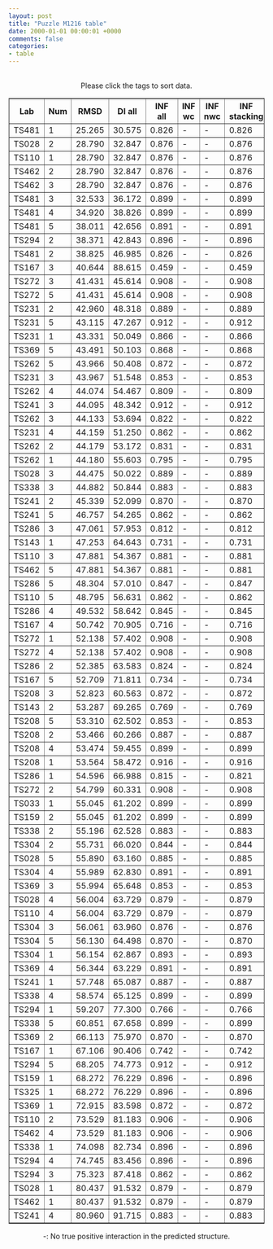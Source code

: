 ```yaml
---
layout: post
title: "Puzzle M1216 table"
date: 2000-01-01 00:00:01 +0000
comments: false
categories: 
- table
---
```


<script src="{{ root_url }}/javascripts/sorttable.js"></script>
<script>
    window.onload = function() {
        (document.getElementsByTagName( 'th' )[1]).click();
    };
</script>
<br/>
<div align="center">
Please click the tags to sort data.<br/>
<table class="sortable" border=1>
  <tr>
    <th>Lab</th>
    <th>Num</th>
    <th>RMSD</th>
    <th>DI all</th>
    <th>INF all</th>
    <th>INF wc</th>
    <th>INF nwc</th>
    <th>INF stacking</th>
    <th>Clash Score</th>
    <th>P-value</th>
    <th>mcq</th>
    <th>TM-score</th>
    <th>best sol.</th>
    <th>Detail</th>
  </tr>
  <tr><td>TS481</td><td>1</td><td>25.265</td><td>30.575</td><td>0.826</td><td>-</td><td>-</td><td>0.826</td><td>10000000000000000159028911097599180468360808563945281389781327557747838772170381060813469985856815104.000</td><td>2.18e-01</td><td>30.61</td><td>0.2470</td><td>1</td><td><a href='/show/index.html?id=M1216_TS481_1'>-></a></td></tr>
<tr><td>TS028</td><td>2</td><td>28.790</td><td>32.847</td><td>0.876</td><td>-</td><td>-</td><td>0.876</td><td>10000000000000000159028911097599180468360808563945281389781327557747838772170381060813469985856815104.000</td><td>8.81e-01</td><td>30.47</td><td>0.2640</td><td>1</td><td><a href='/show/index.html?id=M1216_TS028_2'>-></a></td></tr>
<tr><td>TS110</td><td>1</td><td>28.790</td><td>32.847</td><td>0.876</td><td>-</td><td>-</td><td>0.876</td><td>10000000000000000159028911097599180468360808563945281389781327557747838772170381060813469985856815104.000</td><td>8.81e-01</td><td>30.47</td><td>0.2640</td><td>1</td><td><a href='/show/index.html?id=M1216_TS110_1'>-></a></td></tr>
<tr><td>TS462</td><td>2</td><td>28.790</td><td>32.847</td><td>0.876</td><td>-</td><td>-</td><td>0.876</td><td>10000000000000000159028911097599180468360808563945281389781327557747838772170381060813469985856815104.000</td><td>8.81e-01</td><td>30.47</td><td>0.2640</td><td>1</td><td><a href='/show/index.html?id=M1216_TS462_2'>-></a></td></tr>
<tr><td>TS462</td><td>3</td><td>28.790</td><td>32.847</td><td>0.876</td><td>-</td><td>-</td><td>0.876</td><td>10000000000000000159028911097599180468360808563945281389781327557747838772170381060813469985856815104.000</td><td>8.81e-01</td><td>30.47</td><td>0.2640</td><td>1</td><td><a href='/show/index.html?id=M1216_TS462_3'>-></a></td></tr>
<tr><td>TS481</td><td>3</td><td>32.533</td><td>36.172</td><td>0.899</td><td>-</td><td>-</td><td>0.899</td><td>10000000000000000159028911097599180468360808563945281389781327557747838772170381060813469985856815104.000</td><td>9.99e-01</td><td>32.26</td><td>0.2600</td><td>1</td><td><a href='/show/index.html?id=M1216_TS481_3'>-></a></td></tr>
<tr><td>TS481</td><td>4</td><td>34.920</td><td>38.826</td><td>0.899</td><td>-</td><td>-</td><td>0.899</td><td>10000000000000000159028911097599180468360808563945281389781327557747838772170381060813469985856815104.000</td><td>1.00e+00</td><td>32.26</td><td>0.2600</td><td>1</td><td><a href='/show/index.html?id=M1216_TS481_4'>-></a></td></tr>
<tr><td>TS481</td><td>5</td><td>38.011</td><td>42.656</td><td>0.891</td><td>-</td><td>-</td><td>0.891</td><td>10000000000000000159028911097599180468360808563945281389781327557747838772170381060813469985856815104.000</td><td>1.00e+00</td><td>30.68</td><td>0.2930</td><td>1</td><td><a href='/show/index.html?id=M1216_TS481_5'>-></a></td></tr>
<tr><td>TS294</td><td>2</td><td>38.371</td><td>42.843</td><td>0.896</td><td>-</td><td>-</td><td>0.896</td><td>10000000000000000159028911097599180468360808563945281389781327557747838772170381060813469985856815104.000</td><td>1.00e+00</td><td>30.89</td><td>0.2840</td><td>1</td><td><a href='/show/index.html?id=M1216_TS294_2'>-></a></td></tr>
<tr><td>TS481</td><td>2</td><td>38.825</td><td>46.985</td><td>0.826</td><td>-</td><td>-</td><td>0.826</td><td>10000000000000000159028911097599180468360808563945281389781327557747838772170381060813469985856815104.000</td><td>1.00e+00</td><td>30.61</td><td>0.2470</td><td>1</td><td><a href='/show/index.html?id=M1216_TS481_2'>-></a></td></tr>
<tr><td>TS167</td><td>3</td><td>40.644</td><td>88.615</td><td>0.459</td><td>-</td><td>-</td><td>0.459</td><td>10000000000000000159028911097599180468360808563945281389781327557747838772170381060813469985856815104.000</td><td>1.00e+00</td><td>51.17</td><td>0.1580</td><td>1</td><td><a href='/show/index.html?id=M1216_TS167_3'>-></a></td></tr>
<tr><td>TS272</td><td>3</td><td>41.431</td><td>45.614</td><td>0.908</td><td>-</td><td>-</td><td>0.908</td><td>10000000000000000159028911097599180468360808563945281389781327557747838772170381060813469985856815104.000</td><td>1.00e+00</td><td>31.78</td><td>0.2360</td><td>1</td><td><a href='/show/index.html?id=M1216_TS272_3'>-></a></td></tr>
<tr><td>TS272</td><td>5</td><td>41.431</td><td>45.614</td><td>0.908</td><td>-</td><td>-</td><td>0.908</td><td>10000000000000000159028911097599180468360808563945281389781327557747838772170381060813469985856815104.000</td><td>1.00e+00</td><td>31.78</td><td>0.2360</td><td>1</td><td><a href='/show/index.html?id=M1216_TS272_5'>-></a></td></tr>
<tr><td>TS231</td><td>2</td><td>42.960</td><td>48.318</td><td>0.889</td><td>-</td><td>-</td><td>0.889</td><td>10000000000000000159028911097599180468360808563945281389781327557747838772170381060813469985856815104.000</td><td>1.00e+00</td><td>30.71</td><td>0.2660</td><td>1</td><td><a href='/show/index.html?id=M1216_TS231_2'>-></a></td></tr>
<tr><td>TS231</td><td>5</td><td>43.115</td><td>47.267</td><td>0.912</td><td>-</td><td>-</td><td>0.912</td><td>10000000000000000159028911097599180468360808563945281389781327557747838772170381060813469985856815104.000</td><td>1.00e+00</td><td>29.78</td><td>0.2770</td><td>1</td><td><a href='/show/index.html?id=M1216_TS231_5'>-></a></td></tr>
<tr><td>TS231</td><td>1</td><td>43.331</td><td>50.049</td><td>0.866</td><td>-</td><td>-</td><td>0.866</td><td>10000000000000000159028911097599180468360808563945281389781327557747838772170381060813469985856815104.000</td><td>1.00e+00</td><td>30.54</td><td>0.2800</td><td>1</td><td><a href='/show/index.html?id=M1216_TS231_1'>-></a></td></tr>
<tr><td>TS369</td><td>5</td><td>43.491</td><td>50.103</td><td>0.868</td><td>-</td><td>-</td><td>0.868</td><td>10000000000000000159028911097599180468360808563945281389781327557747838772170381060813469985856815104.000</td><td>1.00e+00</td><td>30.25</td><td>0.2620</td><td>1</td><td><a href='/show/index.html?id=M1216_TS369_5'>-></a></td></tr>
<tr><td>TS262</td><td>5</td><td>43.966</td><td>50.408</td><td>0.872</td><td>-</td><td>-</td><td>0.872</td><td>10000000000000000159028911097599180468360808563945281389781327557747838772170381060813469985856815104.000</td><td>1.00e+00</td><td>34.53</td><td>0.2620</td><td>1</td><td><a href='/show/index.html?id=M1216_TS262_5'>-></a></td></tr>
<tr><td>TS231</td><td>3</td><td>43.967</td><td>51.548</td><td>0.853</td><td>-</td><td>-</td><td>0.853</td><td>10000000000000000159028911097599180468360808563945281389781327557747838772170381060813469985856815104.000</td><td>1.00e+00</td><td>30.67</td><td>0.3220</td><td>1</td><td><a href='/show/index.html?id=M1216_TS231_3'>-></a></td></tr>
<tr><td>TS262</td><td>4</td><td>44.074</td><td>54.467</td><td>0.809</td><td>-</td><td>-</td><td>0.809</td><td>10000000000000000159028911097599180468360808563945281389781327557747838772170381060813469985856815104.000</td><td>1.00e+00</td><td>33.17</td><td>0.2130</td><td>1</td><td><a href='/show/index.html?id=M1216_TS262_4'>-></a></td></tr>
<tr><td>TS241</td><td>3</td><td>44.095</td><td>48.342</td><td>0.912</td><td>-</td><td>-</td><td>0.912</td><td>10000000000000000159028911097599180468360808563945281389781327557747838772170381060813469985856815104.000</td><td>1.00e+00</td><td>31.21</td><td>0.3060</td><td>1</td><td><a href='/show/index.html?id=M1216_TS241_3'>-></a></td></tr>
<tr><td>TS262</td><td>3</td><td>44.133</td><td>53.694</td><td>0.822</td><td>-</td><td>-</td><td>0.822</td><td>10000000000000000159028911097599180468360808563945281389781327557747838772170381060813469985856815104.000</td><td>1.00e+00</td><td>32.79</td><td>0.2100</td><td>1</td><td><a href='/show/index.html?id=M1216_TS262_3'>-></a></td></tr>
<tr><td>TS231</td><td>4</td><td>44.159</td><td>51.250</td><td>0.862</td><td>-</td><td>-</td><td>0.862</td><td>10000000000000000159028911097599180468360808563945281389781327557747838772170381060813469985856815104.000</td><td>1.00e+00</td><td>30.39</td><td>0.2560</td><td>1</td><td><a href='/show/index.html?id=M1216_TS231_4'>-></a></td></tr>
<tr><td>TS262</td><td>2</td><td>44.179</td><td>53.172</td><td>0.831</td><td>-</td><td>-</td><td>0.831</td><td>10000000000000000159028911097599180468360808563945281389781327557747838772170381060813469985856815104.000</td><td>1.00e+00</td><td>33.57</td><td>0.2130</td><td>1</td><td><a href='/show/index.html?id=M1216_TS262_2'>-></a></td></tr>
<tr><td>TS262</td><td>1</td><td>44.180</td><td>55.603</td><td>0.795</td><td>-</td><td>-</td><td>0.795</td><td>10000000000000000159028911097599180468360808563945281389781327557747838772170381060813469985856815104.000</td><td>1.00e+00</td><td>33.65</td><td>0.2020</td><td>1</td><td><a href='/show/index.html?id=M1216_TS262_1'>-></a></td></tr>
<tr><td>TS028</td><td>3</td><td>44.475</td><td>50.022</td><td>0.889</td><td>-</td><td>-</td><td>0.889</td><td>10000000000000000159028911097599180468360808563945281389781327557747838772170381060813469985856815104.000</td><td>1.00e+00</td><td>30.02</td><td>0.2650</td><td>1</td><td><a href='/show/index.html?id=M1216_TS028_3'>-></a></td></tr>
<tr><td>TS338</td><td>3</td><td>44.882</td><td>50.844</td><td>0.883</td><td>-</td><td>-</td><td>0.883</td><td>10000000000000000159028911097599180468360808563945281389781327557747838772170381060813469985856815104.000</td><td>1.00e+00</td><td>31.70</td><td>0.2710</td><td>1</td><td><a href='/show/index.html?id=M1216_TS338_3'>-></a></td></tr>
<tr><td>TS241</td><td>2</td><td>45.339</td><td>52.099</td><td>0.870</td><td>-</td><td>-</td><td>0.870</td><td>10000000000000000159028911097599180468360808563945281389781327557747838772170381060813469985856815104.000</td><td>1.00e+00</td><td>30.91</td><td>0.2530</td><td>1</td><td><a href='/show/index.html?id=M1216_TS241_2'>-></a></td></tr>
<tr><td>TS241</td><td>5</td><td>46.757</td><td>54.265</td><td>0.862</td><td>-</td><td>-</td><td>0.862</td><td>10000000000000000159028911097599180468360808563945281389781327557747838772170381060813469985856815104.000</td><td>1.00e+00</td><td>30.19</td><td>0.2650</td><td>1</td><td><a href='/show/index.html?id=M1216_TS241_5'>-></a></td></tr>
<tr><td>TS286</td><td>3</td><td>47.061</td><td>57.953</td><td>0.812</td><td>-</td><td>-</td><td>0.812</td><td>10000000000000000159028911097599180468360808563945281389781327557747838772170381060813469985856815104.000</td><td>1.00e+00</td><td>32.79</td><td>0.1880</td><td>1</td><td><a href='/show/index.html?id=M1216_TS286_3'>-></a></td></tr>
<tr><td>TS143</td><td>1</td><td>47.253</td><td>64.643</td><td>0.731</td><td>-</td><td>-</td><td>0.731</td><td>10000000000000000159028911097599180468360808563945281389781327557747838772170381060813469985856815104.000</td><td>1.00e+00</td><td>33.27</td><td>0.2440</td><td>1</td><td><a href='/show/index.html?id=M1216_TS143_1'>-></a></td></tr>
<tr><td>TS110</td><td>3</td><td>47.881</td><td>54.367</td><td>0.881</td><td>-</td><td>-</td><td>0.881</td><td>10000000000000000159028911097599180468360808563945281389781327557747838772170381060813469985856815104.000</td><td>1.00e+00</td><td>30.57</td><td>0.2740</td><td>1</td><td><a href='/show/index.html?id=M1216_TS110_3'>-></a></td></tr>
<tr><td>TS462</td><td>5</td><td>47.881</td><td>54.367</td><td>0.881</td><td>-</td><td>-</td><td>0.881</td><td>10000000000000000159028911097599180468360808563945281389781327557747838772170381060813469985856815104.000</td><td>1.00e+00</td><td>30.57</td><td>0.2740</td><td>1</td><td><a href='/show/index.html?id=M1216_TS462_5'>-></a></td></tr>
<tr><td>TS286</td><td>5</td><td>48.304</td><td>57.010</td><td>0.847</td><td>-</td><td>-</td><td>0.847</td><td>10000000000000000159028911097599180468360808563945281389781327557747838772170381060813469985856815104.000</td><td>1.00e+00</td><td>34.40</td><td>0.2050</td><td>1</td><td><a href='/show/index.html?id=M1216_TS286_5'>-></a></td></tr>
<tr><td>TS110</td><td>5</td><td>48.795</td><td>56.631</td><td>0.862</td><td>-</td><td>-</td><td>0.862</td><td>10000000000000000159028911097599180468360808563945281389781327557747838772170381060813469985856815104.000</td><td>1.00e+00</td><td>30.68</td><td>0.2760</td><td>1</td><td><a href='/show/index.html?id=M1216_TS110_5'>-></a></td></tr>
<tr><td>TS286</td><td>4</td><td>49.532</td><td>58.642</td><td>0.845</td><td>-</td><td>-</td><td>0.845</td><td>10000000000000000159028911097599180468360808563945281389781327557747838772170381060813469985856815104.000</td><td>1.00e+00</td><td>33.94</td><td>0.1890</td><td>1</td><td><a href='/show/index.html?id=M1216_TS286_4'>-></a></td></tr>
<tr><td>TS167</td><td>4</td><td>50.742</td><td>70.905</td><td>0.716</td><td>-</td><td>-</td><td>0.716</td><td>10000000000000000159028911097599180468360808563945281389781327557747838772170381060813469985856815104.000</td><td>1.00e+00</td><td>37.63</td><td>0.2100</td><td>1</td><td><a href='/show/index.html?id=M1216_TS167_4'>-></a></td></tr>
<tr><td>TS272</td><td>1</td><td>52.138</td><td>57.402</td><td>0.908</td><td>-</td><td>-</td><td>0.908</td><td>10000000000000000159028911097599180468360808563945281389781327557747838772170381060813469985856815104.000</td><td>1.00e+00</td><td>31.78</td><td>0.2360</td><td>1</td><td><a href='/show/index.html?id=M1216_TS272_1'>-></a></td></tr>
<tr><td>TS272</td><td>4</td><td>52.138</td><td>57.402</td><td>0.908</td><td>-</td><td>-</td><td>0.908</td><td>10000000000000000159028911097599180468360808563945281389781327557747838772170381060813469985856815104.000</td><td>1.00e+00</td><td>31.78</td><td>0.2360</td><td>1</td><td><a href='/show/index.html?id=M1216_TS272_4'>-></a></td></tr>
<tr><td>TS286</td><td>2</td><td>52.385</td><td>63.583</td><td>0.824</td><td>-</td><td>-</td><td>0.824</td><td>10000000000000000159028911097599180468360808563945281389781327557747838772170381060813469985856815104.000</td><td>1.00e+00</td><td>32.48</td><td>0.2210</td><td>1</td><td><a href='/show/index.html?id=M1216_TS286_2'>-></a></td></tr>
<tr><td>TS167</td><td>5</td><td>52.709</td><td>71.811</td><td>0.734</td><td>-</td><td>-</td><td>0.734</td><td>10000000000000000159028911097599180468360808563945281389781327557747838772170381060813469985856815104.000</td><td>1.00e+00</td><td>47.56</td><td>0.1680</td><td>1</td><td><a href='/show/index.html?id=M1216_TS167_5'>-></a></td></tr>
<tr><td>TS208</td><td>3</td><td>52.823</td><td>60.563</td><td>0.872</td><td>-</td><td>-</td><td>0.872</td><td>10000000000000000159028911097599180468360808563945281389781327557747838772170381060813469985856815104.000</td><td>1.00e+00</td><td>30.41</td><td>0.2650</td><td>1</td><td><a href='/show/index.html?id=M1216_TS208_3'>-></a></td></tr>
<tr><td>TS143</td><td>2</td><td>53.287</td><td>69.265</td><td>0.769</td><td>-</td><td>-</td><td>0.769</td><td>10000000000000000159028911097599180468360808563945281389781327557747838772170381060813469985856815104.000</td><td>1.00e+00</td><td>34.02</td><td>0.2510</td><td>1</td><td><a href='/show/index.html?id=M1216_TS143_2'>-></a></td></tr>
<tr><td>TS208</td><td>5</td><td>53.310</td><td>62.502</td><td>0.853</td><td>-</td><td>-</td><td>0.853</td><td>10000000000000000159028911097599180468360808563945281389781327557747838772170381060813469985856815104.000</td><td>1.00e+00</td><td>30.26</td><td>0.2720</td><td>1</td><td><a href='/show/index.html?id=M1216_TS208_5'>-></a></td></tr>
<tr><td>TS208</td><td>2</td><td>53.466</td><td>60.266</td><td>0.887</td><td>-</td><td>-</td><td>0.887</td><td>10000000000000000159028911097599180468360808563945281389781327557747838772170381060813469985856815104.000</td><td>1.00e+00</td><td>29.81</td><td>0.3220</td><td>1</td><td><a href='/show/index.html?id=M1216_TS208_2'>-></a></td></tr>
<tr><td>TS208</td><td>4</td><td>53.474</td><td>59.455</td><td>0.899</td><td>-</td><td>-</td><td>0.899</td><td>10000000000000000159028911097599180468360808563945281389781327557747838772170381060813469985856815104.000</td><td>1.00e+00</td><td>30.34</td><td>0.3010</td><td>1</td><td><a href='/show/index.html?id=M1216_TS208_4'>-></a></td></tr>
<tr><td>TS208</td><td>1</td><td>53.564</td><td>58.472</td><td>0.916</td><td>-</td><td>-</td><td>0.916</td><td>10000000000000000159028911097599180468360808563945281389781327557747838772170381060813469985856815104.000</td><td>1.00e+00</td><td>30.65</td><td>0.3020</td><td>1</td><td><a href='/show/index.html?id=M1216_TS208_1'>-></a></td></tr>
<tr><td>TS286</td><td>1</td><td>54.596</td><td>66.988</td><td>0.815</td><td>-</td><td>-</td><td>0.821</td><td>10000000000000000159028911097599180468360808563945281389781327557747838772170381060813469985856815104.000</td><td>1.00e+00</td><td>34.01</td><td>0.1970</td><td>1</td><td><a href='/show/index.html?id=M1216_TS286_1'>-></a></td></tr>
<tr><td>TS272</td><td>2</td><td>54.799</td><td>60.331</td><td>0.908</td><td>-</td><td>-</td><td>0.908</td><td>10000000000000000159028911097599180468360808563945281389781327557747838772170381060813469985856815104.000</td><td>1.00e+00</td><td>31.79</td><td>0.2360</td><td>1</td><td><a href='/show/index.html?id=M1216_TS272_2'>-></a></td></tr>
<tr><td>TS033</td><td>1</td><td>55.045</td><td>61.202</td><td>0.899</td><td>-</td><td>-</td><td>0.899</td><td>10000000000000000159028911097599180468360808563945281389781327557747838772170381060813469985856815104.000</td><td>1.00e+00</td><td>29.88</td><td>0.2150</td><td>1</td><td><a href='/show/index.html?id=M1216_TS033_1'>-></a></td></tr>
<tr><td>TS159</td><td>2</td><td>55.045</td><td>61.202</td><td>0.899</td><td>-</td><td>-</td><td>0.899</td><td>10000000000000000159028911097599180468360808563945281389781327557747838772170381060813469985856815104.000</td><td>1.00e+00</td><td>29.88</td><td>0.2150</td><td>1</td><td><a href='/show/index.html?id=M1216_TS159_2'>-></a></td></tr>
<tr><td>TS338</td><td>2</td><td>55.196</td><td>62.528</td><td>0.883</td><td>-</td><td>-</td><td>0.883</td><td>10000000000000000159028911097599180468360808563945281389781327557747838772170381060813469985856815104.000</td><td>1.00e+00</td><td>31.70</td><td>0.2710</td><td>1</td><td><a href='/show/index.html?id=M1216_TS338_2'>-></a></td></tr>
<tr><td>TS304</td><td>2</td><td>55.731</td><td>66.020</td><td>0.844</td><td>-</td><td>-</td><td>0.844</td><td>10000000000000000159028911097599180468360808563945281389781327557747838772170381060813469985856815104.000</td><td>1.00e+00</td><td>31.24</td><td>0.2560</td><td>1</td><td><a href='/show/index.html?id=M1216_TS304_2'>-></a></td></tr>
<tr><td>TS028</td><td>5</td><td>55.890</td><td>63.160</td><td>0.885</td><td>-</td><td>-</td><td>0.885</td><td>10000000000000000159028911097599180468360808563945281389781327557747838772170381060813469985856815104.000</td><td>1.00e+00</td><td>30.48</td><td>0.2950</td><td>1</td><td><a href='/show/index.html?id=M1216_TS028_5'>-></a></td></tr>
<tr><td>TS304</td><td>4</td><td>55.989</td><td>62.830</td><td>0.891</td><td>-</td><td>-</td><td>0.891</td><td>10000000000000000159028911097599180468360808563945281389781327557747838772170381060813469985856815104.000</td><td>1.00e+00</td><td>29.58</td><td>0.2040</td><td>1</td><td><a href='/show/index.html?id=M1216_TS304_4'>-></a></td></tr>
<tr><td>TS369</td><td>3</td><td>55.994</td><td>65.648</td><td>0.853</td><td>-</td><td>-</td><td>0.853</td><td>10000000000000000159028911097599180468360808563945281389781327557747838772170381060813469985856815104.000</td><td>1.00e+00</td><td>31.22</td><td>0.2250</td><td>1</td><td><a href='/show/index.html?id=M1216_TS369_3'>-></a></td></tr>
<tr><td>TS028</td><td>4</td><td>56.004</td><td>63.729</td><td>0.879</td><td>-</td><td>-</td><td>0.879</td><td>10000000000000000159028911097599180468360808563945281389781327557747838772170381060813469985856815104.000</td><td>1.00e+00</td><td>30.69</td><td>0.2590</td><td>1</td><td><a href='/show/index.html?id=M1216_TS028_4'>-></a></td></tr>
<tr><td>TS110</td><td>4</td><td>56.004</td><td>63.729</td><td>0.879</td><td>-</td><td>-</td><td>0.879</td><td>10000000000000000159028911097599180468360808563945281389781327557747838772170381060813469985856815104.000</td><td>1.00e+00</td><td>30.69</td><td>0.2590</td><td>1</td><td><a href='/show/index.html?id=M1216_TS110_4'>-></a></td></tr>
<tr><td>TS304</td><td>3</td><td>56.061</td><td>63.960</td><td>0.876</td><td>-</td><td>-</td><td>0.876</td><td>10000000000000000159028911097599180468360808563945281389781327557747838772170381060813469985856815104.000</td><td>1.00e+00</td><td>30.51</td><td>0.2360</td><td>1</td><td><a href='/show/index.html?id=M1216_TS304_3'>-></a></td></tr>
<tr><td>TS304</td><td>5</td><td>56.130</td><td>64.498</td><td>0.870</td><td>-</td><td>-</td><td>0.870</td><td>10000000000000000159028911097599180468360808563945281389781327557747838772170381060813469985856815104.000</td><td>1.00e+00</td><td>31.28</td><td>0.2460</td><td>1</td><td><a href='/show/index.html?id=M1216_TS304_5'>-></a></td></tr>
<tr><td>TS304</td><td>1</td><td>56.154</td><td>62.867</td><td>0.893</td><td>-</td><td>-</td><td>0.893</td><td>10000000000000000159028911097599180468360808563945281389781327557747838772170381060813469985856815104.000</td><td>1.00e+00</td><td>30.61</td><td>0.2230</td><td>1</td><td><a href='/show/index.html?id=M1216_TS304_1'>-></a></td></tr>
<tr><td>TS369</td><td>4</td><td>56.344</td><td>63.229</td><td>0.891</td><td>-</td><td>-</td><td>0.891</td><td>10000000000000000159028911097599180468360808563945281389781327557747838772170381060813469985856815104.000</td><td>1.00e+00</td><td>30.67</td><td>0.2580</td><td>1</td><td><a href='/show/index.html?id=M1216_TS369_4'>-></a></td></tr>
<tr><td>TS241</td><td>1</td><td>57.748</td><td>65.087</td><td>0.887</td><td>-</td><td>-</td><td>0.887</td><td>10000000000000000159028911097599180468360808563945281389781327557747838772170381060813469985856815104.000</td><td>1.00e+00</td><td>30.68</td><td>0.3030</td><td>1</td><td><a href='/show/index.html?id=M1216_TS241_1'>-></a></td></tr>
<tr><td>TS338</td><td>4</td><td>58.574</td><td>65.125</td><td>0.899</td><td>-</td><td>-</td><td>0.899</td><td>10000000000000000159028911097599180468360808563945281389781327557747838772170381060813469985856815104.000</td><td>1.00e+00</td><td>32.99</td><td>0.2510</td><td>1</td><td><a href='/show/index.html?id=M1216_TS338_4'>-></a></td></tr>
<tr><td>TS294</td><td>1</td><td>59.207</td><td>77.300</td><td>0.766</td><td>-</td><td>-</td><td>0.766</td><td>10000000000000000159028911097599180468360808563945281389781327557747838772170381060813469985856815104.000</td><td>1.00e+00</td><td>37.02</td><td>0.2000</td><td>1</td><td><a href='/show/index.html?id=M1216_TS294_1'>-></a></td></tr>
<tr><td>TS338</td><td>5</td><td>60.851</td><td>67.658</td><td>0.899</td><td>-</td><td>-</td><td>0.899</td><td>10000000000000000159028911097599180468360808563945281389781327557747838772170381060813469985856815104.000</td><td>1.00e+00</td><td>32.99</td><td>0.2510</td><td>1</td><td><a href='/show/index.html?id=M1216_TS338_5'>-></a></td></tr>
<tr><td>TS369</td><td>2</td><td>66.113</td><td>75.970</td><td>0.870</td><td>-</td><td>-</td><td>0.870</td><td>10000000000000000159028911097599180468360808563945281389781327557747838772170381060813469985856815104.000</td><td>1.00e+00</td><td>30.48</td><td>0.3180</td><td>1</td><td><a href='/show/index.html?id=M1216_TS369_2'>-></a></td></tr>
<tr><td>TS167</td><td>1</td><td>67.106</td><td>90.406</td><td>0.742</td><td>-</td><td>-</td><td>0.742</td><td>10000000000000000159028911097599180468360808563945281389781327557747838772170381060813469985856815104.000</td><td>1.00e+00</td><td>49.11</td><td>0.1860</td><td>1</td><td><a href='/show/index.html?id=M1216_TS167_1'>-></a></td></tr>
<tr><td>TS294</td><td>5</td><td>68.205</td><td>74.773</td><td>0.912</td><td>-</td><td>-</td><td>0.912</td><td>10000000000000000159028911097599180468360808563945281389781327557747838772170381060813469985856815104.000</td><td>1.00e+00</td><td>30.17</td><td>0.2700</td><td>1</td><td><a href='/show/index.html?id=M1216_TS294_5'>-></a></td></tr>
<tr><td>TS159</td><td>1</td><td>68.272</td><td>76.229</td><td>0.896</td><td>-</td><td>-</td><td>0.896</td><td>10000000000000000159028911097599180468360808563945281389781327557747838772170381060813469985856815104.000</td><td>1.00e+00</td><td>30.80</td><td>0.2650</td><td>1</td><td><a href='/show/index.html?id=M1216_TS159_1'>-></a></td></tr>
<tr><td>TS325</td><td>1</td><td>68.272</td><td>76.229</td><td>0.896</td><td>-</td><td>-</td><td>0.896</td><td>10000000000000000159028911097599180468360808563945281389781327557747838772170381060813469985856815104.000</td><td>1.00e+00</td><td>30.80</td><td>0.2650</td><td>1</td><td><a href='/show/index.html?id=M1216_TS325_1'>-></a></td></tr>
<tr><td>TS369</td><td>1</td><td>72.915</td><td>83.598</td><td>0.872</td><td>-</td><td>-</td><td>0.872</td><td>10000000000000000159028911097599180468360808563945281389781327557747838772170381060813469985856815104.000</td><td>1.00e+00</td><td>30.86</td><td>0.2620</td><td>1</td><td><a href='/show/index.html?id=M1216_TS369_1'>-></a></td></tr>
<tr><td>TS110</td><td>2</td><td>73.529</td><td>81.183</td><td>0.906</td><td>-</td><td>-</td><td>0.906</td><td>10000000000000000159028911097599180468360808563945281389781327557747838772170381060813469985856815104.000</td><td>1.00e+00</td><td>30.74</td><td>0.2640</td><td>1</td><td><a href='/show/index.html?id=M1216_TS110_2'>-></a></td></tr>
<tr><td>TS462</td><td>4</td><td>73.529</td><td>81.183</td><td>0.906</td><td>-</td><td>-</td><td>0.906</td><td>10000000000000000159028911097599180468360808563945281389781327557747838772170381060813469985856815104.000</td><td>1.00e+00</td><td>30.74</td><td>0.2640</td><td>1</td><td><a href='/show/index.html?id=M1216_TS462_4'>-></a></td></tr>
<tr><td>TS338</td><td>1</td><td>74.098</td><td>82.734</td><td>0.896</td><td>-</td><td>-</td><td>0.896</td><td>10000000000000000159028911097599180468360808563945281389781327557747838772170381060813469985856815104.000</td><td>1.00e+00</td><td>30.86</td><td>0.2380</td><td>1</td><td><a href='/show/index.html?id=M1216_TS338_1'>-></a></td></tr>
<tr><td>TS294</td><td>4</td><td>74.745</td><td>83.456</td><td>0.896</td><td>-</td><td>-</td><td>0.896</td><td>10000000000000000159028911097599180468360808563945281389781327557747838772170381060813469985856815104.000</td><td>1.00e+00</td><td>30.99</td><td>0.3250</td><td>1</td><td><a href='/show/index.html?id=M1216_TS294_4'>-></a></td></tr>
<tr><td>TS294</td><td>3</td><td>75.323</td><td>87.418</td><td>0.862</td><td>-</td><td>-</td><td>0.862</td><td>10000000000000000159028911097599180468360808563945281389781327557747838772170381060813469985856815104.000</td><td>1.00e+00</td><td>31.37</td><td>0.3060</td><td>1</td><td><a href='/show/index.html?id=M1216_TS294_3'>-></a></td></tr>
<tr><td>TS028</td><td>1</td><td>80.437</td><td>91.532</td><td>0.879</td><td>-</td><td>-</td><td>0.879</td><td>10000000000000000159028911097599180468360808563945281389781327557747838772170381060813469985856815104.000</td><td>1.00e+00</td><td>31.18</td><td>0.2960</td><td>1</td><td><a href='/show/index.html?id=M1216_TS028_1'>-></a></td></tr>
<tr><td>TS462</td><td>1</td><td>80.437</td><td>91.532</td><td>0.879</td><td>-</td><td>-</td><td>0.879</td><td>10000000000000000159028911097599180468360808563945281389781327557747838772170381060813469985856815104.000</td><td>1.00e+00</td><td>31.18</td><td>0.2960</td><td>1</td><td><a href='/show/index.html?id=M1216_TS462_1'>-></a></td></tr>
<tr><td>TS241</td><td>4</td><td>80.960</td><td>91.715</td><td>0.883</td><td>-</td><td>-</td><td>0.883</td><td>10000000000000000159028911097599180468360808563945281389781327557747838772170381060813469985856815104.000</td><td>1.00e+00</td><td>32.83</td><td>0.2770</td><td>1</td><td><a href='/show/index.html?id=M1216_TS241_4'>-></a></td></tr>

</table>
-: No true positive interaction in the predicted structure.
</div>
